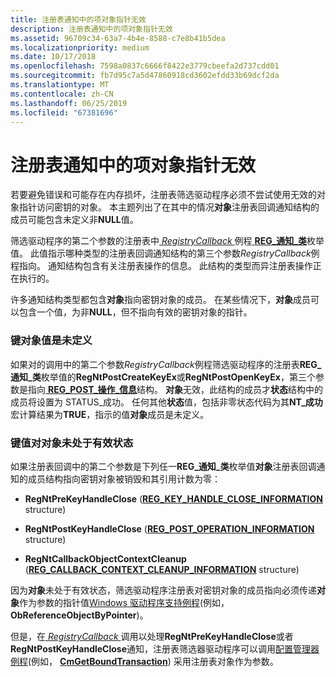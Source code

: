 ```yaml
---
title: 注册表通知中的项对象指针无效
description: 注册表通知中的项对象指针无效
ms.assetid: 96709c34-63a7-4b4e-8588-c7e8b41b5dea
ms.localizationpriority: medium
ms.date: 10/17/2018
ms.openlocfilehash: 7598a0837c6666f8422e3779cbeefa2d737cdd01
ms.sourcegitcommit: fb7d95c7a5d47860918cd3602efdd33b69dcf2da
ms.translationtype: MT
ms.contentlocale: zh-CN
ms.lasthandoff: 06/25/2019
ms.locfileid: "67381696"
---
```

# <a name="invalid-key-object-pointers-in-registry-notifications"></a>注册表通知中的项对象指针无效


若要避免错误和可能存在内存损坏，注册表筛选驱动程序必须不尝试使用无效的对象指针访问密钥的对象。 本主题列出了在其中的情况**对象**注册表回调通知结构的成员可能包含未定义非**NULL**值。

筛选驱动程序的第二个参数的注册表中[ *RegistryCallback* ](https://docs.microsoft.com/windows-hardware/drivers/ddi/content/wdm/nc-wdm-ex_callback_function)例程[ **REG\_通知\_类**](https://docs.microsoft.com/windows-hardware/drivers/ddi/content/wdm/ne-wdm-_reg_notify_class)枚举值。 此值指示哪种类型的注册表回调通知结构的第三个参数*RegistryCallback*例程指向。 通知结构包含有关注册表操作的信息。 此结构的类型而异注册表操作正在执行的。

许多通知结构类型都包含**对象**指向密钥对象的成员。 在某些情况下，**对象**成员可以包含一个值，为非**NULL**，但不指向有效的密钥对象的指针。

### <a name="key-object-value-is-undefined"></a>键对象值是未定义

如果对的调用中的第二个参数*RegistryCallback*例程筛选驱动程序的注册表**REG\_通知\_类**枚举值的**RegNtPostCreateKeyEx**或**RegNtPostOpenKeyEx**，第三个参数是指向[ **REG\_POST\_操作\_信息**](https://docs.microsoft.com/windows-hardware/drivers/ddi/content/wdm/ns-wdm-_reg_post_operation_information)结构。 **对象**无效，此结构的成员才**状态**结构中的成员将设置为 STATUS\_成功。 任何其他**状态**值，包括非零状态代码为其**NT\_成功**宏计算结果为**TRUE**，指示的值**对象**成员是未定义。

### <a name="key-object-value-is-not-in-a-valid-state"></a>键值对对象未处于有效状态

如果注册表回调中的第二个参数是下列任一**REG\_通知\_类**枚举值**对象**注册表回调通知的成员结构指向密钥对象被销毁和其引用计数为零：

-   **RegNtPreKeyHandleClose** ([**REG\_KEY\_HANDLE\_CLOSE\_INFORMATION**](https://docs.microsoft.com/windows-hardware/drivers/ddi/content/wdm/ns-wdm-_reg_key_handle_close_information) structure)

-   **RegNtPostKeyHandleClose** ([**REG\_POST\_OPERATION\_INFORMATION**](https://docs.microsoft.com/windows-hardware/drivers/ddi/content/wdm/ns-wdm-_reg_post_operation_information) structure)

-   **RegNtCallbackObjectContextCleanup** ([**REG\_CALLBACK\_CONTEXT\_CLEANUP\_INFORMATION**](https://docs.microsoft.com/windows-hardware/drivers/ddi/content/wdm/ns-wdm-_reg_callback_context_cleanup_information) structure)

因为**对象**未处于有效状态，筛选驱动程序注册表对密钥对象的成员指向必须传递**对象**作为参数的指针值[Windows 驱动程序支持例程](https://docs.microsoft.com/windows-hardware/drivers/ddi/content/wdm/nf-wdm-obreferenceobjectbypointer)(例如， **ObReferenceObjectByPointer**)。

但是，在[ *RegistryCallback* ](https://docs.microsoft.com/windows-hardware/drivers/ddi/content/wdm/nc-wdm-ex_callback_function)调用以处理**RegNtPreKeyHandleClose**或者**RegNtPostKeyHandleClose**通知，注册表筛选器驱动程序可以调用[配置管理器例程](https://docs.microsoft.com/windows-hardware/drivers/ddi/content/index)(例如， [ **CmGetBoundTransaction**](https://docs.microsoft.com/windows-hardware/drivers/ddi/content/wdm/nf-wdm-cmgetboundtransaction)) 采用注册表对象作为参数。

 

 




